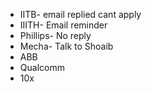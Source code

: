 - IITB- email replied cant apply 
- IIITH- Email reminder 
- Phillips- No reply 
- Mecha- Talk to Shoaib
- ABB
- Qualcomm
- 10x